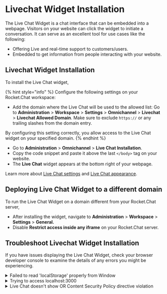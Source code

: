 # Livechat Widget Installation

The Live Chat Widget is a chat interface that can be embedded into a webpage. Visitors on your website can click the widget to initiate a conversation. It can serve as an excellent tool for use cases like the following:

* Offering Live and real-time support to customers/users.
* Embedded to get information from people interacting with your website.

## Livechat Widget Installation

To install the Live Chat widget,

{% hint style="info" %}
Configure the following settings on your Rocket.Chat workspace:

* Add the domain where the Live Chat will be used to the allowed list: Go to **Administration** > **Workspace** > **Settings** > **Omnichannel** > **Livechat** > **Livechat Allowed Domain**. Make sure to exclude `https://` or any trailing slashes from the domain entry.

By configuring this setting correctly, you allow access to the Live Chat widget on your specified domain.
{% endhint %}

* Go to **Administration** > **Omnichannel** > **Live Chat Installation**.
* Copy the code snippet and paste it above the last `</body>` tag on your website.
* The **Live Chat** widget appears at the bottom right of your webpage.

Learn more about [Live Chat settings](workspace-administration/settings/omnichannel-admins-guide/#live-chat) and [Live Chat appearance](livechat-widget-appearance.md).

## Deploying Live Chat Widget to a different domain

To run the Live Chat Widget on a domain different from your Rocket.Chat server,

* After installing the widget, navigate to **Administration** > **Workspace** > **Settings** > **General.**
* Disable **Restrict access inside any iframe** on your Rocket.Chat server.

## Troubleshoot Livechat Widget Installation

If you have issues displaying the Live Chat Widget, check your browser developer console to examine the details of any errors you might be experiencing.

<details>

<summary>Failed to read 'localStorage' properly from Window</summary>

<img src="../../.gitbook/assets/Clipboard - May 12, 2022 4_21 PM.png" alt="" data-size="original">

An error like this is related to your browser settings for third-party cookies. Try with another browser or review your browser settings to confirm it's not blocking third-party cookies.

</details>

<details>

<summary>Trying to access localhost:3000</summary>

Review the **Site URL** setting under **Administration** > **Workspace** > **Settings** > **General** and the server name setting on your reverse proxy (if you have one) to guarantee they are all aligned and correspond to the same URL used in your Live Chat Widget installed script.

</details>

<details>

<summary>Live Chat doesn't show OR Content Security Policy directive violation</summary>

<img src="../../.gitbook/assets/image (4).png" alt="" data-size="original">

Add the domain where the iframe is been used in the list of allowed domains under **Administration** > **Workspace** > **Settings** > **Omnichannel** > **Livechat** > **Livechat Allowed Domain**

</details>
